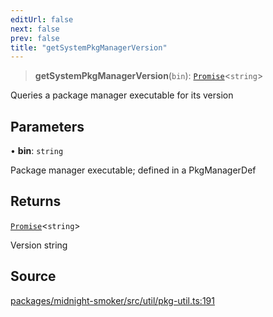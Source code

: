 ```yaml
---
editUrl: false
next: false
prev: false
title: "getSystemPkgManagerVersion"
---
```


> **getSystemPkgManagerVersion**(`bin`): [`Promise`]( https://developer.mozilla.org/docs/Web/JavaScript/Reference/Global_Objects/Promise )\<`string`\>

Queries a package manager executable for its version

## Parameters

• **bin**: `string`

Package manager executable; defined in a PkgManagerDef

## Returns

[`Promise`]( https://developer.mozilla.org/docs/Web/JavaScript/Reference/Global_Objects/Promise )\<`string`\>

Version string

## Source

[packages/midnight-smoker/src/util/pkg-util.ts:191](https://github.com/boneskull/midnight-smoker/blob/417858b/packages/midnight-smoker/src/util/pkg-util.ts#L191)
